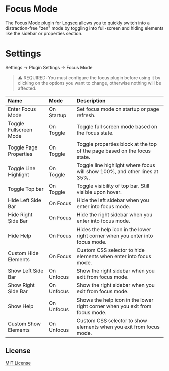# Focus Mode
The Focus Mode plugin for Logseq allows you to quickly switch into a distraction-free "zen" mode by toggling into full-screen and hiding elements like the sidebar or properties section.

# Settings
 Settings -> Plugin Settings -> Focus Mode
> ⚠️ REQUIRED: You must configure the focus plugin before using it by clicking on the options you want to change, otherwise nothing will be affected.


| Name                   | Mode        | Description                                                                   |
|:-----------------------|:------------|:------------------------------------------------------------------------------|
| Enter Focus Mode       | On Startup  | Set focus mode on startup or page refresh.                                    |
| Toggle Fullscreen Mode | On Toggle   | Toggle full screen mode based on the focus state.                             |
| Toggle Page Properties | On Toggle   | Toggle properties block at the top of the page based on the focus state.      |
| Toggle Line Highlight  | On Toggle   | Toggle line highlight where focus will show 100%, and other lines at 35%.     |
| Toggle Top bar         | On Toggle   | Toggle visibility of top bar. Still visible upon hover.                       |
| Hide Left Side Bar     | On Focus    | Hide the left sidebar when you enter into focus mode.                         |
| Hide Right Side Bar    | On Focus    | Hide the right sidebar when you enter into focus mode.                        |
| Hide Help              | On Focus    | Hides the help icon in the lower right corner when you enter into focus mode. |
| Custom Hide Elements   | On Focus    | Custom CSS selector to hide elements when enter into focus mode.              |
| Show Left Side Bar     | On Unfocus  | Show the right sidebar when you exit from focus mode.                         |
| Show Right Side Bar    | On Unfocus  | Show the right sidebar when you exit from focus mode.                         |
| Show Help              | On Unfocus  | Shows the help icon in the lower right corner when you exit from focus mode.  |
| Custom Show Elements   | On Unfocus  | Custom CSS selector to show elements when you exit from focus mode.           |

## License

[MIT License](./LICENSE)
